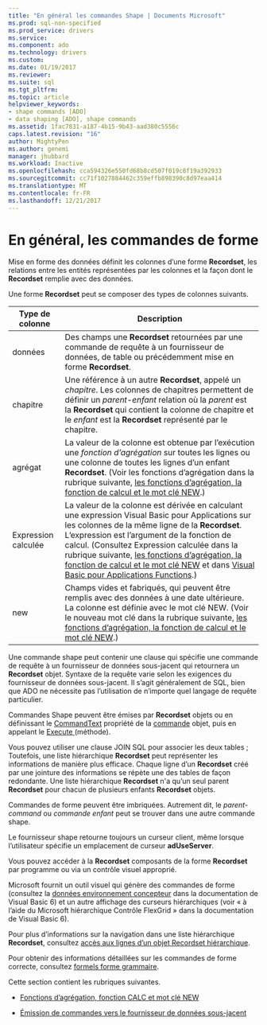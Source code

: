 ```yaml
---
title: "En général les commandes Shape | Documents Microsoft"
ms.prod: sql-non-specified
ms.prod_service: drivers
ms.service: 
ms.component: ado
ms.technology: drivers
ms.custom: 
ms.date: 01/19/2017
ms.reviewer: 
ms.suite: sql
ms.tgt_pltfrm: 
ms.topic: article
helpviewer_keywords:
- shape commands [ADO]
- data shaping [ADO], shape commands
ms.assetid: 1fac7831-a187-4b15-9b43-aad380c5556c
caps.latest.revision: "16"
author: MightyPen
ms.author: genemi
manager: jhubbard
ms.workload: Inactive
ms.openlocfilehash: cca594326e550fd68b8cd507f019c8f19a392933
ms.sourcegitcommit: cc71f1027884462c359effb898390c8d97eaa414
ms.translationtype: MT
ms.contentlocale: fr-FR
ms.lasthandoff: 12/21/2017
---
```

# <a name="shape-commands-in-general"></a>En général, les commandes de forme
Mise en forme des données définit les colonnes d’une forme **Recordset**, les relations entre les entités représentées par les colonnes et la façon dont le **Recordset** remplie avec des données.  
  
 Une forme **Recordset** peut se composer des types de colonnes suivants.  
  
|Type de colonne|Description|  
|-----------------|-----------------|  
|données|Des champs une **Recordset** retournées par une commande de requête à un fournisseur de données, de table ou précédemment mise en forme **Recordset**.|  
|chapitre|Une référence à un autre **Recordset**, appelé un *chapitre*. Les colonnes de chapitres permettent de définir un *parent-enfant* relation où la *parent* est la **Recordset** qui contient la colonne de chapitre et le *enfant* est la **Recordset** représenté par le chapitre.|  
|agrégat|La valeur de la colonne est obtenue par l’exécution une *fonction d’agrégation* sur toutes les lignes ou une colonne de toutes les lignes d’un enfant **Recordset**. (Voir les fonctions d’agrégation dans la rubrique suivante, [les fonctions d’agrégation, la fonction de calcul et le mot clé NEW](../../../ado/guide/data/aggregate-functions-the-calc-function-and-the-new-keyword.md).)|  
|Expression calculée|La valeur de la colonne est dérivée en calculant une expression Visual Basic pour Applications sur les colonnes de la même ligne de la **Recordset**. L’expression est l’argument de la fonction de calcul. (Consultez Expression calculée dans la rubrique suivante, [les fonctions d’agrégation, la fonction de calcul et le mot clé NEW](../../../ado/guide/data/aggregate-functions-the-calc-function-and-the-new-keyword.md) et dans [Visual Basic pour Applications Functions](../../../ado/guide/data/visual-basic-for-applications-functions.md).)|  
|new|Champs vides et fabriqués, qui peuvent être remplis avec des données à une date ultérieure. La colonne est définie avec le mot clé NEW. (Voir le nouveau mot clé dans la rubrique suivante, [les fonctions d’agrégation, la fonction de calcul et le mot clé NEW](../../../ado/guide/data/aggregate-functions-the-calc-function-and-the-new-keyword.md).)|  
  
 Une commande shape peut contenir une clause qui spécifie une commande de requête à un fournisseur de données sous-jacent qui retournera un **Recordset** objet. Syntaxe de la requête varie selon les exigences du fournisseur de données sous-jacent. Il s’agit généralement de SQL, bien que ADO ne nécessite pas l’utilisation de n’importe quel langage de requête particulier.  
  
 Commandes Shape peuvent être émises par **Recordset** objets ou en définissant le [CommandText](../../../ado/reference/ado-api/commandtext-property-ado.md) propriété de la [commande](../../../ado/reference/ado-api/command-object-ado.md) objet, puis en appelant le [Execute ](../../../ado/reference/ado-api/execute-method-ado-command.md) (méthode).  
  
 Vous pouvez utiliser une clause JOIN SQL pour associer les deux tables ; Toutefois, une liste hiérarchique **Recordset** peut représenter les informations de manière plus efficace. Chaque ligne d’un **Recordset** créé par une jointure des informations se répète une des tables de façon redondante. Une liste hiérarchique **Recordset** n'a qu’un seul parent **Recordset** pour chacun de plusieurs enfants **Recordset** objets.  
  
 Commandes de forme peuvent être imbriquées. Autrement dit, le *parent-command* ou *commande enfant* peut se trouver dans une autre commande shape.  
  
 Le fournisseur shape retourne toujours un curseur client, même lorsque l’utilisateur spécifie un emplacement de curseur **adUseServer**.  
  
 Vous pouvez accéder à la **Recordset** composants de la forme **Recordset** par programme ou via un contrôle visuel approprié.  
  
 Microsoft fournit un outil visuel qui génère des commandes de forme (consultez la [données environnement concepteur](http://go.microsoft.com/fwlink/?LinkId=5689) dans la documentation de Visual Basic 6) et un autre affichage des curseurs hiérarchiques (voir « à l’aide du Microsoft hiérarchique Contrôle FlexGrid » dans la documentation de Visual Basic 6).  
  
 Pour plus d’informations sur la navigation dans une liste hiérarchique **Recordset**, consultez [accès aux lignes d’un objet Recordset hiérarchique](../../../ado/guide/data/accessing-rows-in-a-hierarchical-recordset.md).  
  
 Pour obtenir des informations détaillées sur les commandes de forme correcte, consultez [formels forme grammaire](../../../ado/guide/data/formal-shape-grammar.md).  
  
 Cette section contient les rubriques suivantes.  
  
-   [Fonctions d’agrégation, fonction CALC et mot clé NEW](../../../ado/guide/data/aggregate-functions-the-calc-function-and-the-new-keyword.md)  
  
-   [Émission de commandes vers le fournisseur de données sous-jacent](../../../ado/guide/data/issuing-commands-to-the-underlying-data-provider.md)

